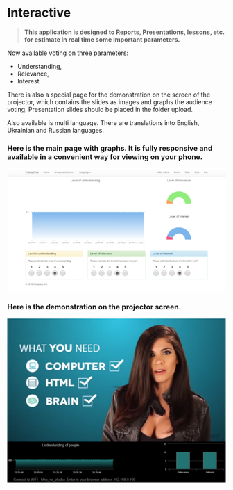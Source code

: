 # Interactive

> __This application is designed to Reports, Presentations, lessons, etc. for estimate in real time some important parameters.__

Now available voting on three parameters: 

* Understanding, 
* Relevance, 
* Interest.

There is also a special page for the demonstration on the screen of the projector, which contains the slides as images and graphs the audience voting.
Presentation slides should be placed in the folder upload.

Also available is multi language. There are translations into English, Ukrainian and Russian languages.

### Here is the main page with graphs. It is fully responsive and available in a convenient way for viewing on your phone.

![New display](https://raw.githubusercontent.com/John316/interactive/master/images/intro5.png)

### Here is the demonstration on the projector screen.

![New display](https://raw.githubusercontent.com/John316/interactive/master/images/intro1.png)
